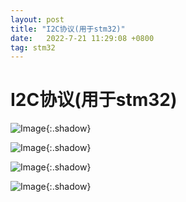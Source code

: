 ```yaml
---
layout: post
title: "I2C协议(用于stm32)"
date:   2022-7-21 11:29:08 +0800
tag: stm32
---
```


# I2C协议(用于stm32)

![Image](https://xusenfeng.github.io/myimages/20.jpg){:.shadow}

![Image](https://xusenfeng.github.io/myimages/21.jpg){:.shadow}

![Image](https://xusenfeng.github.io/myimages/22.jpg){:.shadow}

![Image](https://xusenfeng.github.io/myimages/23.jpg){:.shadow}